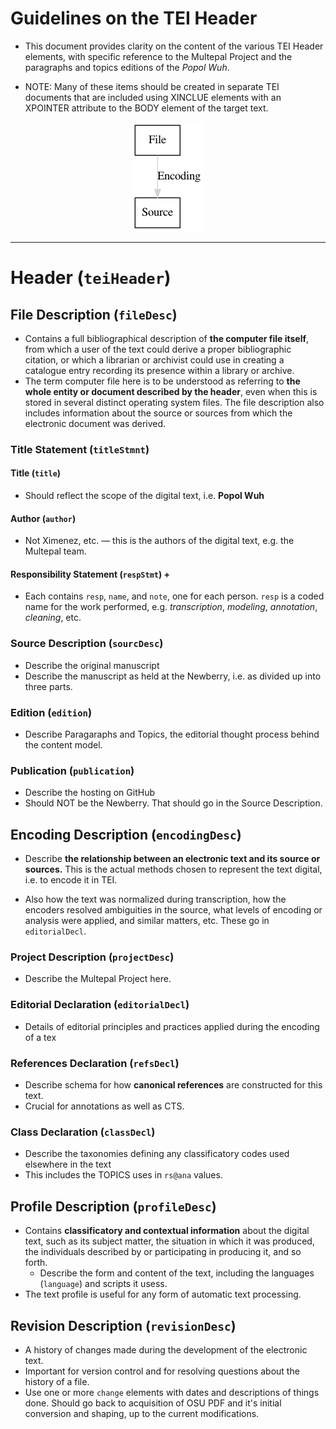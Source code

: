 # Guidelines on the TEI Header

* This document provides clarity on the content of the various TEI Header elements, with specific reference to the Multepal Project and the paragraphs and topics editions of the *Popol Wuh*.

* NOTE: Many of these items should be created in separate TEI documents that are included using XINCLUE elements with an XPOINTER attribute to the BODY element of the target text. 


<div style="text-align:center;">
	<img src="graph.png"/>
</div>

<hr />

# Header (`teiHeader`)

## File Description (`fileDesc`)

* Contains a full bibliographical description of **the computer file itself**, from which a user of the text could derive a proper bibliographic citation, or which a librarian or archivist could use in creating a catalogue entry recording its presence within a library or archive. 
* The term computer file here is to be understood as referring to **the whole entity or document described by the header**, even when this is stored in several distinct operating system files. The file description also includes information about the source or sources from which the electronic document was derived. 

### Title Statement (`titleStmnt`)

#### Title (`title`)

* Should reflect the scope of the digital text, i.e. **Popol Wuh**

#### Author (`author`)

* Not Ximenez, etc. &mdash; this is the authors of the digital text, e.g. the Multepal team.

#### Responsibility Statement (`respStmt`) +

* Each contains `resp`, `name`, and `note`, one for each person. `resp` is a coded name for the work performed, e.g. *transcription*, *modeling*, *annotation*, *cleaning*, etc.

### Source Description (`sourcDesc`)

* Describe the original manuscript
* Describe the manuscript as held at the Newberry, i.e. as divided up into three parts.

### Edition (`edition`)

* Describe Paragaraphs and Topics, the editorial thought process behind the content model.

### Publication (`publication`)

* Describe the hosting on GitHub
* Should NOT be the Newberry. That should go in the Source Description.

## Encoding Description (`encodingDesc`)

*  Describe **the relationship between an electronic text and its source or sources.** This is the actual methods chosen to represent the text digital, i.e. to encode it in TEI.

* Also how the text was normalized during transcription, how the encoders resolved ambiguities in the source, what levels of encoding or analysis were applied, and similar matters, etc. These go in `editorialDecl`.

### Project Description (`projectDesc`)

* Describe the Multepal Project here.

### Editorial Declaration (`editorialDecl`)

* Details of editorial principles and practices applied during the encoding of a tex

### References Declaration (`refsDecl`)

* Describe schema for how **canonical references** are constructed for this text.
* Crucial for annotations as well as CTS.

### Class Declaration (`classDecl`)

* Describe the taxonomies defining any classificatory codes used elsewhere in the text
* This includes the TOPICS uses in `rs@ana` values.

## Profile Description (`profileDesc`)

* Contains **classificatory and contextual information** about the digital text, such as its subject matter, the situation in which it was produced, the individuals described by or participating in producing it, and so forth. 
  * Describe the form and content of the text, including the languages (`language`) and scripts it usess.
* The text profile is useful for any form of automatic text processing.

## Revision Description (`revisionDesc`)

* A history of changes made during the development of the electronic text. 
* Important for version control and for resolving questions about the history of a file.
* Use one or more `change` elements with dates and descriptions of things done. Should go back to acquisition of OSU PDF and it's initial conversion and shaping, up to the current modifications.

<!--
2. Outline:
	1. teiHeader
		1. fileDesc
			1. title
			2. sourceDesc
			3. edition
			4. publication
		2. encodingDesc
			1. Information how the text was encoded from the source
		3. profileDesc
		4. revisionDesc
-->